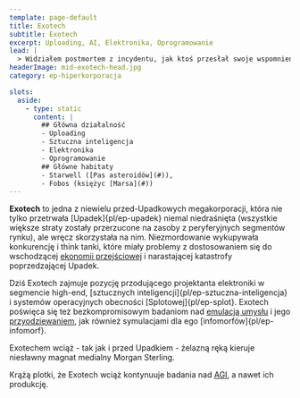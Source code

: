 ```yaml
---
template: page-default
title: Exotech
subtitle: Exotech
excerpt: Uploading, AI, Elektronika, Oprogramowanie
lead: |
  > Widziałem postmortem z incydentu, jak ktoś przesłał swoje wspomnienia do ich softu edukacyjnego. Sabotaż, ale dzieci nauczyły się jego traumy razem z tabliczką mnożenia.
headerImage: mid-exotech-head.jpg
category: ep-hiperkorporacja

slots:
  aside:
    - type: static
      content: |
        ## Główna działalność
        - Uploading
        - Sztuczna inteligencja
        - Elektronika
        - Oprogramowanie
        ## Główne habitaty
        - Starwell ([Pas asteroidów](#)), 
        - Fobos (księżyc [Marsa](#))
---
```

**Exotech** to jedna z niewielu przed-Upadkowych megakorporacji, która nie tylko przetrwała [Upadek]{pl/ep-upadek} niemal niedraśnięta (wszystkie większe straty zostały przerzucone na zasoby z peryferyjnych segmentów rynku), ale wręcz skorzystała na nim. Niezmordowanie wykupywała konkurencję i think tanki, które miały problemy z dostosowaniem się do wschodzącej [ekonomii przejściowej](#) i narastającej katastrofy poprzedzającej Upadek.

Dziś Exotech zajmuje pozycję przodującego projektanta elektroniki w segmencie high-end, [sztucznych inteligencji]{pl/ep-sztuczna-inteligencja} i systemów operacyjnych obecności [Splotowej]{pl/ep-splot}. Exotech poświęca się też bezkompromisowym badaniom nad [emulacją umysłu](#) i jego [przyodziewaniem](#), jak również symulacjami dla ego [infomorfów]{pl/ep-infomorf}.

Exotechem wciąż - tak jak i przed Upadkiem - żelazną ręką kieruje niesławny magnat medialny Morgan Sterling.

Krążą plotki, że Exotech wciąż kontynuuje badania nad [AGI](#), a nawet ich produkcję.
